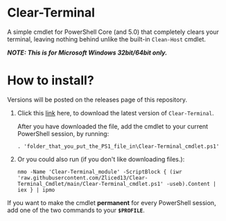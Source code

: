 # Clear-Terminal

A simple cmdlet for PowerShell Core (and 5.0) that completely clears your terminal, leaving nothing behind unlike the built-in `Clean-Host` cmdlet.

___NOTE: This is for Microsoft Windows 32bit/64bit **only**.___

# How to install?

Versions will be posted on the releases page of this repository.
1. Click this [link](https://github.com/Zliced13/Clear-Terminal_Cmdlet/raw/main/Clear-Terminal_cmdlet.ps1) here, to download the latest version of `Clear-Terminal`.

    After you have downloaded the file, add the cmdlet to your current PowerShell session, by running:
    ```pwsh
    . 'folder_that_you_put_the_PS1_file_in\Clear-Terminal_cmdlet.ps1'
    ```

2. Or you could also run (if you don't like downloading files.):
    ```pwsh
    nmo -Name 'Clear-Terminal_module' -ScriptBlock { (iwr 'raw.githubusercontent.com/Zliced13/Clear-Terminal_Cmdlet/main/Clear-Terminal_cmdlet.ps1' -useb).Content | iex } | ipmo
    ```

If you want to make the cmdlet **permanent** for every PowerShell session, add one of the two commands to your **`$PROFILE`**.
